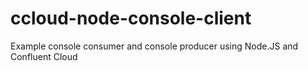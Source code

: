 # ccloud-node-console-client
Example console consumer and console producer using Node.JS and Confluent Cloud
